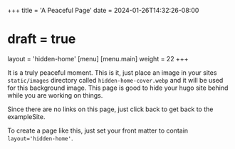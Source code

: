 +++
title = 'A Peaceful Page'
date = 2024-01-26T14:32:26-08:00
# draft = true
layout = 'hidden-home'
[menu]
 [menu.main]
  weight = 22
+++

It is a truly peaceful moment. This is it, just place an image in your sites `static/images` directory called `hidden-home-cover.webp` and it will be used for this background image. This page is good to hide your hugo site behind while you are working on things.  

Since there are no links on this page, just click back to get back to the exampleSite.  

To create a page like this, just set your front matter to contain `layout='hidden-home'`.
